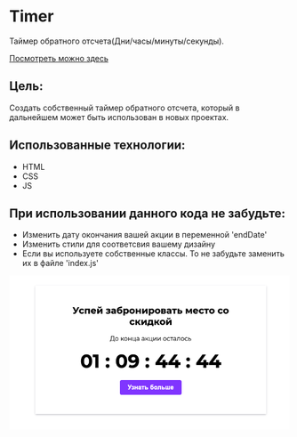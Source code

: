 # Timer

Таймер обратного отсчета(Дни/часы/минуты/секунды).

[Посмотреть можно здесь](https://codepen.io/VladimirAlbrekht/pen/ZEVeXam)

## Цель: 

Создать собственный таймер обратного отсчета, который в дальнейшем может быть использован в новых проектах.

## Использованныe технологии:
* HTML
* CSS
* JS

## При использовании данного кода не забудьте:
* Изменить дату окончания вашей акции в переменной 'endDate'
* Изменить стили для соответсвия вашему дизайну
* Если вы используете собственные классы. То не забудьте заменить их в файле 'index.js'

![Скриншот таймера](./images/timer.png) 
